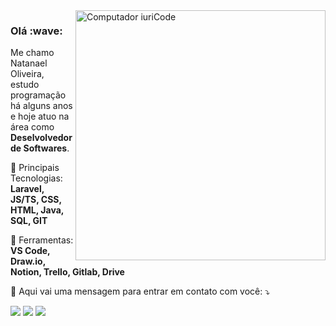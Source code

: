 <img src="https://raw.githubusercontent.com/MicaelliMedeiros/micaellimedeiros/master/image/computer-illustration.png" min-width="400px" max-width="400px" width="400px" align="right" alt="Computador iuriCode">

<h3>Olá :wave:</h3> 

<p align="left"> 
  Me chamo Natanael Oliveira, estudo programação há alguns anos e hoje atuo na área como <strong>Deselvolvedor de Softwares</strong>.
</p>

<p align="left">
  🦄 Principais Tecnologias: <strong>Laravel, JS/TS, CSS, HTML, Java, SQL, GIT</strong>
</p>

<p align="left">
  💼 Ferramentas: <strong>VS Code, Draw.io, Notion, Trello, Gitlab, Drive</strong>
</p>

<p align="left">
  💌 Aqui vai uma mensagem para entrar em contato com você: ⤵️
</p>

<p align="left">
  <a href="https://criarmeulink.com.br/u/1664080578" alt="Gmail">
  <img src="https://img.shields.io/badge/-Gmail-FF0000?style=flat-square&labelColor=FF0000&logo=gmail&logoColor=white&link=EMAIL" /></a>

  <a href="https://www.linkedin.com/in/natanael-oliveira-martins/" alt="Linkedin">
  <img src="https://img.shields.io/badge/-Linkedin-0e76a8?style=flat-square&logo=Linkedin&logoColor=white&link=LINKEDIN" /></a>

  <a href="https://www.instagram.com/neitan._/" alt="Instagram">
  <img src="https://img.shields.io/badge/-Instagram-DF0174?style=flat-square&labelColor=DF0174&logo=instagram&logoColor=white&link=INSTAGRAM"/></a>
</p>  

